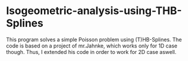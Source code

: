# Isogeometric-analysis-using-THB-Splines

This program solves a simple Poisson problem using (T)HB-Splines. The code is based on a project of mr.Jahnke, which works only for 1D case though. Thus, I extended his code in order to work for 2D case aswell.
